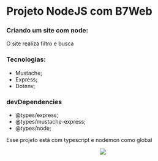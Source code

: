 # Projeto NodeJS com B7Web

### Criando um site com node:
O site realiza filtro e busca

### Tecnologias:
* Mustache;
* Express;
* Dotenv;

###  devDependencies
   * @types/express;
   * @types/mustache-express;
   * @types/node;


  Esse projeto está com typescript e nodemon como global 

<div align="center">
  <img width="auto"  src ="https://github.com/anselmojsantos/projetoCanil/assets/49048624/ce7f7755-29b3-46fa-aed1-077224dbeee0"/>
</div>




